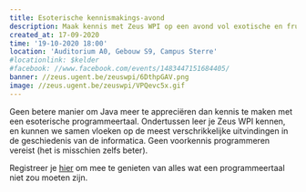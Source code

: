 ```yaml
---
title: Esoterische kennismakings-avond
description: Maak kennis met Zeus WPI op een avond vol exotische en frustrerende programmeertalen
created_at: 17-09-2020
time: '19-10-2020 18:00'
location: 'Auditorium A0, Gebouw S9, Campus Sterre'
#locationlink: $kelder
#facebook: //www.facebook.com/events/1483447151684405/
banner: //zeus.ugent.be/zeuswpi/6DthpGAV.png
image: //zeus.ugent.be/zeuswpi/VPQevc5x.gif
---
```


Geen betere manier om Java meer te appreciëren dan kennis te maken met een esoterische programmeertaal. Ondertussen leer je Zeus WPI kennen, en kunnen we samen vloeken op de meest verschrikkelijke uitvindingen in de geschiedenis van de informatica. Geen voorkennis programmeren vereist (het is misschien zelfs beter).

Registreer je [hier](gandalf) om mee te genieten van alles wat een programmeertaal niet zou moeten zijn.

[gandalf]: https://event.fkgent.be/events/306
